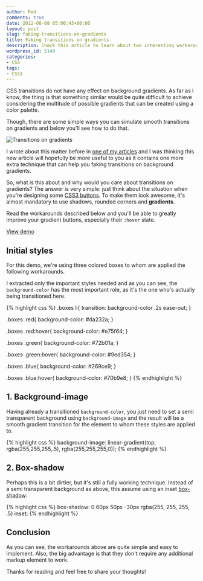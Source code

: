 ```yaml
---
author: Red
comments: true
date: 2012-08-08 05:00:43+00:00
layout: post
slug: faking-transitions-on-gradients
title: Faking transitions on gradients
description: Check this article to learn about two interesting workarounds for faking transitions on background gradients.
wordpress_id: 5149
categories:
- CSS
tags:
- CSS3
---
```


CSS transitions do not have any effect on background gradients. As far as I know, the thing is that something similar would be quite difficult to achieve considering the multitude of possible gradients that can be created using a color palette.

Though, there are some simple ways you can simulate smooth transitions on gradients and below you'll see how to do that.

![Transitions on gradients](http://www.red-team-design.com/wp-content/uploads/2012/08/faking-transitions-on-gradients.png)

<!-- more -->

I wrote about this matter before in [one of my articles](http://www.red-team-design.com/css-pitfalls-and-how-to-overcome-them) and I was thinking this new article will hopefully be more useful to you as it contains one more extra technique that can help you faking transitions on background gradients.

So, what is this about and why would you care about transitions on gradients? The answer is very simple: just think about the situation when you're designing some [CSS3 buttons](http://www.red-team-design.com/just-another-awesome-css3-buttons). To make them look awesome, it's almost mandatory to use shadows, rounded corners and **gradients**.

Read the workarounds described below and you'll be able to greatly improve your gradient buttons, especially their `:hover` state. 

[View demo](http://www.red-team-design.com/wp-content/uploads/2012/08/fake-transitions-on-gradients-demo.html)


## Initial styles

For this demo, we're using three colored boxes to whom are applied the following workarounds.

I extracted only the important styles needed and as you can see, the `background-color` has the most important role, as it's the one who's actually being transitioned here.     

{% highlight css %}
.boxes li{
    transition: background-color .2s ease-out;
}

.boxes .red{
    background-color: #da232a;
}

.boxes .red:hover{
    background-color: #e75f64;
}   

.boxes .green{
    background-color: #72b01a;
}

.boxes .green:hover{
    background-color: #9ed354;
}   

.boxes .blue{
    background-color: #269ce9;
}

.boxes .blue:hover{
    background-color: #70b9e8;
}
{% endhighlight %}


## 1. Background-image

Having already a transitioned `background-color`, you just need to set a semi transparent background using `background-image` and the result will be a smooth gradient transition for the element to whom these styles are applied to.
    
{% highlight css %}
background-image: linear-gradient(top, rgba(255,255,255,.5), rgba(255,255,255,0));
{% endhighlight %}

## 2. Box-shadow

Perhaps this is a bit dirtier, but it's still a fully working technique. Instead of a semi transparent background as above, this assume using an inset [box-shadow](http://www.red-team-design.com/how-to-create-slick-effects-with-css3-box-shadow):


{% highlight css %}
box-shadow: 0 60px 50px -30px rgba(255, 255, 255, .5) inset;
{% endhighlight %}

## Conclusion

As you can see, the workarounds above are quite simple and easy to implement. Also, the big advantage is that they don't require any additional markup element to work. 

Thanks for reading and feel free to share your thoughts!